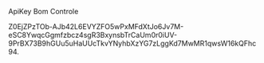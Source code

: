 ApiKey Bom Controle

Z0EjZPzTOb-AJb42L6EVYZFO5wPxMFdXtJo6Jv7M-eSC8YwqcGgmfzbcz4sgR3BxynsbTrCaUm0r0iUV-9PrBX73B9hGUu5uHaUUcTkvYNyhbXzYG7zLggKd7MwMR1qwsW16kQFhc94.